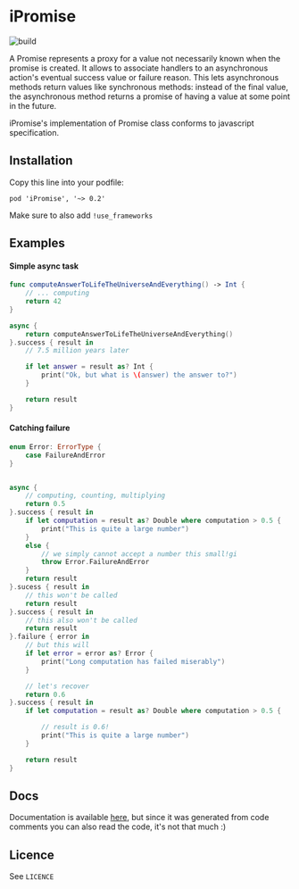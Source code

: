 # iPromise

![build](https://travis-ci.org/theddnc/iPromise.svg?branch=master)

A Promise represents a proxy for a value not necessarily known when the promise
is created. It allows to associate handlers to an asynchronous action's eventual
success value or failure reason. This lets asynchronous methods return values like 
synchronous methods: instead of the final value, the asynchronous method returns 
a promise of having a value at some point in the future.

iPromise's implementation of Promise class conforms to javascript specification. 

## Installation

Copy this line into your podfile:

```pod 'iPromise', '~> 0.2'```

Make sure to also add ```!use_frameworks```

## Examples

#### Simple async task

```swift
func computeAnswerToLifeTheUniverseAndEverything() -> Int { 
    // ... computing
    return 42
}

async {
    return computeAnswerToLifeTheUniverseAndEverything()
}.success { result in
    // 7.5 million years later

    if let answer = result as? Int {
        print("Ok, but what is \(answer) the answer to?")
    }

    return result
}
```

#### Catching failure 

```swift
enum Error: ErrorType {
    case FailureAndError
}


async {
    // computing, counting, multiplying
    return 0.5
}.success { result in
    if let computation = result as? Double where computation > 0.5 {
        print("This is quite a large number")
    }
    else {
        // we simply cannot accept a number this small!gi
        throw Error.FailureAndError
    }
    return result
}.sucess { result in
    // this won't be called
    return result
}.success { result in
    // this also won't be called
    return result
}.failure { error in
    // but this will
    if let error = error as? Error {
        print("Long computation has failed miserably")
    } 

    // let's recover
    return 0.6
}.success { result in
    if let computation = result as? Double where computation > 0.5 {

        // result is 0.6!
        print("This is quite a large number")
    }

    return result
}
```

## Docs

Documentation is available [here](http://cocoadocs.org/docsets/iPromise/0.1.0/), but
since it was generated from code comments you can also read the code, it's not that
much :)

## Licence

See ```LICENCE``` 